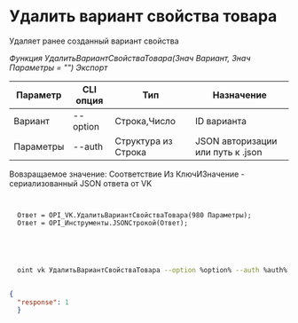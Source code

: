 ﻿---
sidebar_position: 7
---

# Удалить вариант свойства товара
 Удаляет ранее созданный вариант свойства


*Функция УдалитьВариантСвойстваТовара(Знач Вариант, Знач Параметры = "") Экспорт*

  | Параметр | CLI опция | Тип | Назначение |
  |-|-|-|-|
  | Вариант | --option | Строка,Число | ID варианта |
  | Параметры | --auth | Структура из Строка | JSON авторизации или путь к .json |

  
  Вовзращаемое значение:   Соответствие Из КлючИЗначение - сериализованный JSON ответа от VK     

```bsl title="Пример кода"
	
  
  Ответ = OPI_VK.УдалитьВариантСвойстваТовара(980 Параметры);
  Ответ = OPI_Инструменты.JSONСтрокой(Ответ);
  

	
```

```sh title="Пример команд CLI"
    
  oint vk УдалитьВариантСвойстваТовара --option %option% --auth %auth%

```


```json title="Результат"

{
  "response": 1
  }

```
